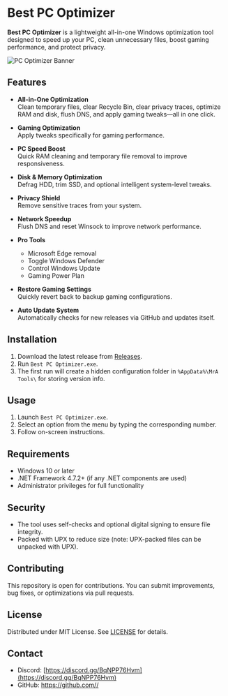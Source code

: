 # Best PC Optimizer

**Best PC Optimizer** is a lightweight all-in-one Windows optimization tool designed to speed up your PC, clean unnecessary files, boost gaming performance, and protect privacy.  

![PC Optimizer Banner](https://raw.githubusercontent.com/<your-user>/<your-repo>/main/banner.png)

## Features

- **All-in-One Optimization**  
  Clean temporary files, clear Recycle Bin, clear privacy traces, optimize RAM and disk, flush DNS, and apply gaming tweaks—all in one click.

- **Gaming Optimization**  
  Apply tweaks specifically for gaming performance.

- **PC Speed Boost**  
  Quick RAM cleaning and temporary file removal to improve responsiveness.

- **Disk & Memory Optimization**  
  Defrag HDD, trim SSD, and optional intelligent system-level tweaks.

- **Privacy Shield**  
  Remove sensitive traces from your system.

- **Network Speedup**  
  Flush DNS and reset Winsock to improve network performance.

- **Pro Tools**  
  - Microsoft Edge removal  
  - Toggle Windows Defender  
  - Control Windows Update  
  - Gaming Power Plan  

- **Restore Gaming Settings**  
  Quickly revert back to backup gaming configurations.

- **Auto Update System**  
  Automatically checks for new releases via GitHub and updates itself.

## Installation

1. Download the latest release from [Releases](https://github.com/<your-user>/<your-repo>/releases).  
2. Run `Best PC Optimizer.exe`.  
3. The first run will create a hidden configuration folder in `%AppData%\MrA Tools\` for storing version info.

## Usage

1. Launch `Best PC Optimizer.exe`.  
2. Select an option from the menu by typing the corresponding number.  
3. Follow on-screen instructions.  

## Requirements

- Windows 10 or later  
- .NET Framework 4.7.2+ (if any .NET components are used)  
- Administrator privileges for full functionality

## Security

- The tool uses self-checks and optional digital signing to ensure file integrity.  
- Packed with UPX to reduce size (note: UPX-packed files can be unpacked with UPX).

## Contributing

This repository is open for contributions. You can submit improvements, bug fixes, or optimizations via pull requests.

## License

Distributed under MIT License. See [LICENSE](LICENSE) for details.

## Contact

- Discord: [https://discord.gg/BqNPP76Hvm](https://discord.gg/BqNPP76Hvm)  
- GitHub: [https://github.com/<your-user>/<your-repo>](https://github.com/<your-user>/<your-repo>)
